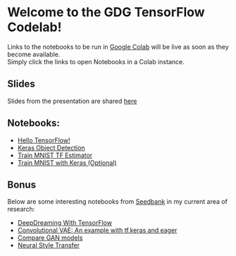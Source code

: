 # Welcome to the GDG TensorFlow Codelab!
Links to the notebooks to be run in [Google Colab](colab.research.google.com) will be live as soon as they become available.  
Simply click the links to open Notebooks in a Colab instance.  

## Slides
Slides from the presentation are shared [here](https://docs.google.com/presentation/d/1LF5UxO-DFqkFQ4LjXcQzb02AAwG8KwkKlR1KG06Yb_E/edit?usp=sharing)

## Notebooks:  
*  [Hello TensorFlow!](https://colab.research.google.com/github/kylehounslow/gdg_workshop/blob/master/notebooks/hello_tensorflow.ipynb)  
*  [Keras Object Detection](https://colab.research.google.com/github/kylehounslow/gdg_workshop/blob/master/notebooks/keras_object_detection.ipynb)  
*  [Train MNIST TF Estimator](https://colab.research.google.com/github/kylehounslow/gdg_workshop/blob/master/notebooks/tf_estimator_mnist.ipynb)  
*  [Train MNIST with Keras (Optional)](https://colab.research.google.com/github/kylehounslow/gdg_workshop/blob/master/notebooks/keras_mnist.ipynb)  

## Bonus 
Below are some interesting notebooks from [Seedbank](https://research.google.com/seedbank/seeds) in my current area of research:   
* [DeepDreaming With TensorFlow](https://colab.research.google.com/drive/1DWcrN9WXni58MbddvlShX0wF_oeo8W_0#forceEdit=true&offline=true&sandboxMode=true)  
* [Convolutional VAE: An example with tf.keras and eager](https://colab.research.google.com/github/tensorflow/tensorflow/blob/master/tensorflow/contrib/eager/python/examples/generative_examples/cvae.ipynb)  
* [Compare GAN models](https://colab.research.google.com/github/google/compare_gan/blob/master/compare_gan/src/tfhub_models.ipynb)  
* [Neural Style Transfer](https://colab.research.google.com/github/tensorflow/lucid/blob/master/notebooks/differentiable-parameterizations/style_transfer_2d.ipynb)  
